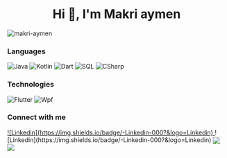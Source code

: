  <h1 align="center">Hi 👋, I'm Makri aymen</h1>

<p align="left"> <img src="https://komarev.com/ghpvc/?username=makri-aymen&label=Profile%20views&color=0e75b6&style=flat" alt="makri-aymen" /> </p>

### Languages
![Java](https://img.shields.io/badge/-Java-000?&logo=Java&logoColor=007396)
![Kotlin](https://img.shields.io/badge/-Kotlin-000?&logo=Kotlin&logoColor=007396)
![Dart](https://img.shields.io/badge/-Dart-000?&logo=Dart&logoColor=007396)
![SQL](https://img.shields.io/badge/-SQL-000?&logo=MySQL) 
![CSharp](https://img.shields.io/badge/-CSharp-000?&logo=CSharp)


### Technologies
![Flutter](https://img.shields.io/badge/-Flutter-000?&logo=Flutter)
![Wpf](https://img.shields.io/badge/-Wpf-000?&logo=Wpf) 


### Connect with me
<a href="https://www.linkedin.com/in/makri-aymen/">
  ![Linkedin](https://img.shields.io/badge/-Linkedin-000?&logo=Linkedin)
</a>
![Linkedin](https://img.shields.io/badge/-Linkedin-000?&logo=Linkedin)



<a href="https://github-readme-stats.vercel.app/api?username=makri-aymen&count_private=true&show_icons=true&theme=chartreuse-dark">
  <img align="center" src="https://github-readme-stats.vercel.app/api?username=makri-aymen&bg_color=30,e96443,904e95&title_color=fff&text_color=fff" />
</a>
<a href="https://github.com/makri-aymen">
  <img align="center" src="https://github-readme-stats.vercel.app/api/top-langs/?username=makri-aymen&bg_color=30,e96443,904e95&title_color=fff&text_color=fff" />
</a>